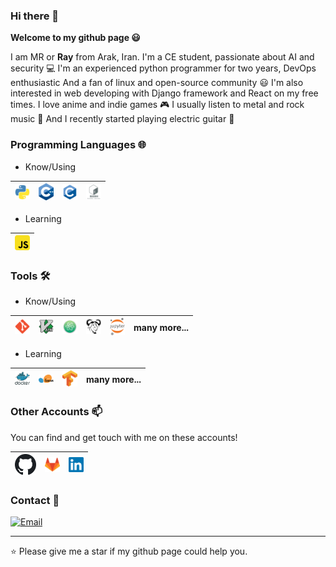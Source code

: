 ### Hi there 👋

**Welcome to my github page 😃**

I am MR or **Ray** from Arak, Iran. I'm a CE student, passionate about AI and security 💻 I'm an experienced python programmer for two years, DevOps enthusiastic And a fan of linux and open-source community 😃 I'm also interested in web developing with Django framework and React on my free times. I love anime and indie games 🎮 I usually listen to metal and rock music 🤘 And I recently started playing electric guitar 🎸

### Programming Languages 🌐

- Know/Using

| [<img src="images/python.png" alt="python logo" width="24">](https://www.python.org/)  | [<img src="images/cpp.png" alt="cpp logo" width="24">](https://isocpp.org/)  | [<img src="images/C.png" alt="c logo" width="24">](http://www.open-std.org/jtc1/sc22/wg14/) | [<img src="images/bash.png" alt="bash logo" width="24">](https://www.gnu.org/software/bash/)  |
|---|---|---|---|

- Learning

| [<img src="images/js.png" alt="js logo" width="24">](https://developer.mozilla.org/en-US/docs/Web/JavaScript)  |
|---|

### Tools 🛠️

- Know/Using

| [<img src="images/git.png" alt="git logo" width="24">](https://git-scm.com/) | [<img src="images/vim.png" alt="vim logo" width="24">](https://www.vim.org/) | [<img src="images/atom.png" alt="atom logo" width="24">](https://atom.io/) | [<img src="images/gnu.png" alt="gnu logo" width="24">](https://www.gnu.org/)  |  [<img src="images/jupyter.png" alt="jupyter logo" width="24">](https://jupyter.org/) | many more...
|---|---|---|---|---|---|

- Learning

| [<img src="images/docker.png" alt="docker logo" width="24">](https://www.docker.com/) |[<img src="images/scikit.png" alt="scikit logo" width="24">](https://scikit-learn.org/) | [<img src="images/tensor.png" alt="tensor logo" width="24">](https://www.tensorflow.org/) | many more...
|---|---|---|---|

### Other Accounts 📫

You can find and get touch with me on these accounts!

| [<img src="images/github.png" alt="github logo" width="34">](https://github.com/1MahdiR) | [<img src="images/gitlab.png" alt="gitlab logo" width="24">](https://gitlab.com/__mr__) | [<img src="images/linkedin.png" alt="linkedin logo" width="24">](https://www.linkedin.com/in/amir-mahdi-rasouli-39566a143/) |
|---|---|---|

### Contact 📨

[![Email](https://travis-ci.org/gmailgem/gmail.svg)](mailto:a.m.rasouli.n@gmail.com)

---
⭐️ Please give me a star if my github page could help you.


